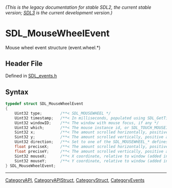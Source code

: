 ###### (This is the legacy documentation for stable SDL2, the current stable version; [SDL3](https://wiki.libsdl.org/SDL3/) is the current development version.)
# SDL_MouseWheelEvent

Mouse wheel event structure (event.wheel.*)

## Header File

Defined in [SDL_events.h](https://github.com/libsdl-org/SDL/blob/SDL2/include/SDL_events.h)

## Syntax

```c
typedef struct SDL_MouseWheelEvent
{
    Uint32 type;        /**< SDL_MOUSEWHEEL */
    Uint32 timestamp;   /**< In milliseconds, populated using SDL_GetTicks() */
    Uint32 windowID;    /**< The window with mouse focus, if any */
    Uint32 which;       /**< The mouse instance id, or SDL_TOUCH_MOUSEID */
    Sint32 x;           /**< The amount scrolled horizontally, positive to the right and negative to the left */
    Sint32 y;           /**< The amount scrolled vertically, positive away from the user and negative toward the user */
    Uint32 direction;   /**< Set to one of the SDL_MOUSEWHEEL_* defines. When FLIPPED the values in X and Y will be opposite. Multiply by -1 to change them back */
    float preciseX;     /**< The amount scrolled horizontally, positive to the right and negative to the left, with float precision (added in 2.0.18) */
    float preciseY;     /**< The amount scrolled vertically, positive away from the user and negative toward the user, with float precision (added in 2.0.18) */
    Sint32 mouseX;      /**< X coordinate, relative to window (added in 2.26.0) */
    Sint32 mouseY;      /**< Y coordinate, relative to window (added in 2.26.0) */
} SDL_MouseWheelEvent;
```

----
[CategoryAPI](CategoryAPI), [CategoryAPIStruct](CategoryAPIStruct), [CategoryStruct](CategoryStruct), [CategoryEvents](CategoryEvents)



